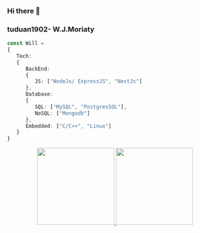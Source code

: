### Hi there 👋
### tuduan1902- W.J.Moriaty
```Typescript
const Will = 
{
   Tech:
   {
      BackEnd:
      {
         JS: ["NodeJs/ ExpressJS", "NestJs"]
      },
      Database:
      {
         SQL: ["MySQL", "PostgresSQL"],
         NoSQL: ["Mongodb"]
      },
      Embedded: ["C/C++", "Linux"]
   }
}
```
<div align="center">
  <a href="https://www.facebook.com/tranphituan.du.1" title="Go to facebook">
  <img height="180em" src="https://github-readme-stats.vercel.app/api/top-langs/?username=tuduan1902&layout=compact&langs_count=8&theme=dracula"/>
  <img height="180em" src="https://github-readme-stats.vercel.app/api?username=tuduan1902&show_icons=true&theme=dracula&include_all_commits=true&count_private=true"/>
</div>

